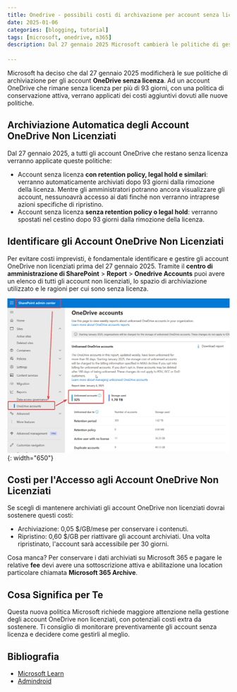 ```yaml
---
title: Onedrive - possibili costi di archivazione per account senza licenza
date: 2025-01-06
categories: [blogging, tutorial]
tags: [microsoft, onedrive, m365]
description: Dal 27 gennaio 2025 Microsoft cambierà le politiche di gestione per gli account Onedrive senza licenza. In questo articolo verranno illustrati costi e modalità di applicazione.

---
```


Microsoft ha deciso che dal 27 gennaio 2025 modificherà le sue politiche di archiviazione per gli account **OneDrive senza licenza**. Ad un account OneDrive che rimane senza licenza per più di 93 giorni, con una politica di conservazione attiva, verrano applicati dei costi aggiuntivi dovuti alle nuove politiche.

## Archiviazione Automatica degli Account OneDrive Non Licenziati

Dal 27 gennaio 2025, a tutti gli account OneDrive che restano senza licenza verranno applicate queste politiche:

- Account senza licenza **con retention policy, legal hold e similari**: verranno automaticamente archiviati dopo 93 giorni dalla rimozione della licenza. Mentre gli amministratori potranno ancora visualizzare gli account, nessunoavrà accesso ai dati finché non verranno intraprese azioni specifiche di ripristino.
- Account senza licenza **senza retention policy o legal hold**: verranno spostati nel cestino dopo 93 giorni dalla rimozione della licenza.

## Identificare gli Account OneDrive Non Licenziati

Per evitare costi imprevisti, è fondamentale identificare e gestire gli account OneDrive non licenziati prima del 27 gennaio 2025. Tramite il **centro di amministrazione di SharePoint** > **Report** > **Onedrive Accounts** puoi avere un elenco di tutti gli account non licenziati, lo spazio di archiviazione utilizzato e le ragioni per cui sono senza licenza.

![Centro di amministrazione di SharePoint](/assets/2025-01-06/image01.png){: width="650"}

## Costi per l'Accesso agli Account OneDrive Non Licenziati

Se scegli di mantenere archiviati gli account OneDrive non licenziati dovrai sostenere questi costi:
- Archiviazione: 0,05 $/GB/mese per conservare i contenuti.
- Ripristino: 0,60 $/GB per riattivare gli account archiviati. Una volta ripristinato, l'account sarà accessibile per 30 giorni.

Cosa manca? Per conservare i dati archiviati su Microsoft 365 e pagare le relative **fee** devi avere una sottoscrizione attiva e abilitazione una location particolare chiamata **Microsoft 365 Archive**.

## Cosa Significa per Te

Questa nuova politica Microsoft richiede maggiore attenzione nella gestione degli account OneDrive non licenziati, con potenziali costi extra da sostenere. Ti consiglio di monitorare preventivamente gli account senza licenza e decidere come gestirli al meglio.

## Bibliografia
- [Microsoft Learn](https://learn.microsoft.com/en-us/sharepoint/unlicensed-onedrive-accounts)
- [Admindroid](https://blog.admindroid.com/microsoft-auto-archives-unlicensed-onedrive-accounts/?utm_source=chatgpt.com)